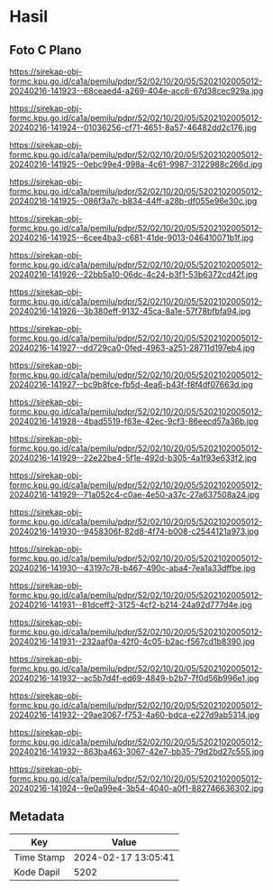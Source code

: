 # Hasil

## Foto C Plano

https://sirekap-obj-formc.kpu.go.id/ca1a/pemilu/pdpr/52/02/10/20/05/5202102005012-20240216-141923--68ceaed4-a269-404e-acc6-67d38cec929a.jpg

https://sirekap-obj-formc.kpu.go.id/ca1a/pemilu/pdpr/52/02/10/20/05/5202102005012-20240216-141924--01036256-cf71-4651-8a57-46482dd2c176.jpg

https://sirekap-obj-formc.kpu.go.id/ca1a/pemilu/pdpr/52/02/10/20/05/5202102005012-20240216-141925--0ebc99e4-998a-4c61-9987-3122988c266d.jpg

https://sirekap-obj-formc.kpu.go.id/ca1a/pemilu/pdpr/52/02/10/20/05/5202102005012-20240216-141925--086f3a7c-b834-44ff-a28b-df055e96e30c.jpg

https://sirekap-obj-formc.kpu.go.id/ca1a/pemilu/pdpr/52/02/10/20/05/5202102005012-20240216-141925--6cee4ba3-c681-41de-9013-046410071b1f.jpg

https://sirekap-obj-formc.kpu.go.id/ca1a/pemilu/pdpr/52/02/10/20/05/5202102005012-20240216-141926--22bb5a10-06dc-4c24-b3f1-53b6372cd42f.jpg

https://sirekap-obj-formc.kpu.go.id/ca1a/pemilu/pdpr/52/02/10/20/05/5202102005012-20240216-141926--3b380eff-9132-45ca-8a1e-57f78bfbfa94.jpg

https://sirekap-obj-formc.kpu.go.id/ca1a/pemilu/pdpr/52/02/10/20/05/5202102005012-20240216-141927--dd729ca0-0fed-4963-a251-28711d197eb4.jpg

https://sirekap-obj-formc.kpu.go.id/ca1a/pemilu/pdpr/52/02/10/20/05/5202102005012-20240216-141927--bc9b8fce-fb5d-4ea6-b43f-f8f4df07663d.jpg

https://sirekap-obj-formc.kpu.go.id/ca1a/pemilu/pdpr/52/02/10/20/05/5202102005012-20240216-141928--4bad5519-f63e-42ec-9cf3-86eecd57a36b.jpg

https://sirekap-obj-formc.kpu.go.id/ca1a/pemilu/pdpr/52/02/10/20/05/5202102005012-20240216-141929--22e22be4-5f1e-492d-b305-4a1f93e633f2.jpg

https://sirekap-obj-formc.kpu.go.id/ca1a/pemilu/pdpr/52/02/10/20/05/5202102005012-20240216-141929--71a052c4-c0ae-4e50-a37c-27a637508a24.jpg

https://sirekap-obj-formc.kpu.go.id/ca1a/pemilu/pdpr/52/02/10/20/05/5202102005012-20240216-141930--9458306f-82d8-4f74-b008-c2544121a973.jpg

https://sirekap-obj-formc.kpu.go.id/ca1a/pemilu/pdpr/52/02/10/20/05/5202102005012-20240216-141930--43197c78-b467-490c-aba4-7ea1a33dffbe.jpg

https://sirekap-obj-formc.kpu.go.id/ca1a/pemilu/pdpr/52/02/10/20/05/5202102005012-20240216-141931--81dceff2-3125-4cf2-b214-24a92d777d4e.jpg

https://sirekap-obj-formc.kpu.go.id/ca1a/pemilu/pdpr/52/02/10/20/05/5202102005012-20240216-141931--232aaf0a-42f0-4c05-b2ac-f567cd1b8390.jpg

https://sirekap-obj-formc.kpu.go.id/ca1a/pemilu/pdpr/52/02/10/20/05/5202102005012-20240216-141932--ac5b7d4f-ed69-4849-b2b7-7f0d56b996e1.jpg

https://sirekap-obj-formc.kpu.go.id/ca1a/pemilu/pdpr/52/02/10/20/05/5202102005012-20240216-141932--29ae3067-f753-4a60-bdca-e227d9ab5314.jpg

https://sirekap-obj-formc.kpu.go.id/ca1a/pemilu/pdpr/52/02/10/20/05/5202102005012-20240216-141932--863ba463-3067-42e7-bb35-79d2bd27c555.jpg

https://sirekap-obj-formc.kpu.go.id/ca1a/pemilu/pdpr/52/02/10/20/05/5202102005012-20240216-141924--9e0a99e4-3b54-4040-a0f1-882746636302.jpg


## Metadata

| Key        | Value               |
| ---------- | ------------------- |
| Time Stamp | 2024-02-17 13:05:41 |
| Kode Dapil | 5202                |



